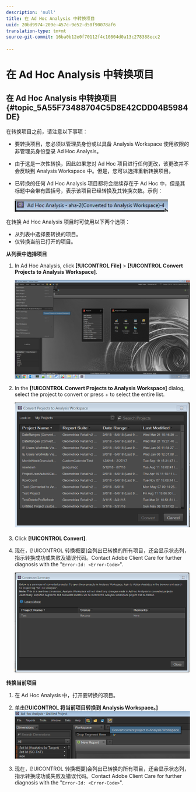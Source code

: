 ```yaml
---
description: 'null'
title: 在 Ad Hoc Analysis 中转换项目
uuid: 20bd9974-209e-457c-9e52-d50f90078af6
translation-type: tm+mt
source-git-commit: 16ba0b12e0f70112f4c10804d0a13c278388ecc2

---
```



# 在 Ad Hoc Analysis 中转换项目

## 在 Ad Hoc Analysis 中转换项目 {#topic_5A55F73488704C5D8E42CDD04B5984DE}

在转换项目之前，请注意以下事项：

* 要转换项目，您必须以管理员身份或以具备 Analysis Workspace 使用权限的非管理员身份登录 Ad Hoc Analysis。
* 由于这是一次性转换，因此如果您对 Ad Hoc 项目进行任何更改，该更改并不会反映到 Analysis Workspace 中。但是，您可以选择重新转换项目。
* 已转换的任何 Ad Hoc Analysis 项目都将会继续存在于 Ad Hoc 中，但是其标题中会带有圆括号，表示该项目已经转换及其转换次数。示例：

   ![](assets/aha_title_converted.png)

在转换 Ad Hoc Analysis 项目时可使用以下两个选项：

* 从列表中选择要转换的项目。
* 仅转换当前已打开的项目。

**从列表中选择项目**

1. In Ad Hoc Analysis, click **[!UICONTROL File]** &gt; **[!UICONTROL Convert Projects to Analysis Workspace]**.

   ![](assets/aha2aw_convert.png)

1. In the **[!UICONTROL Convert Projects to Analysis Workspace]** dialog, select the project to convert or press  +  to select the entire list.

   ![](assets/aha2aw_projects.png)

1. Click **[!UICONTROL Convert]**.
1. 现在，[!UICONTROL 转换概要]会列出已转换的所有项目，还会显示状态列，指示转换成功或失败及错误代码。Contact Adobe Client Care for further diagnosis with the "`Error-Id: <Error-Code>`".

   ![](assets/export_summary.png)

**转换当前项目**

1. 在 Ad Hoc Analysis 中，打开要转换的项目。
1. 单击&#x200B;**[!UICONTROL 将当前项目转换到 Analysis Workspace。]**![](assets/export_current.png)

1. 现在，[!UICONTROL 转换概要]会列出已转换的所有项目，还会显示状态列，指示转换成功或失败及错误代码。Contact Adobe Client Care for further diagnosis with the "`Error-Id: <Error-Code>`".
